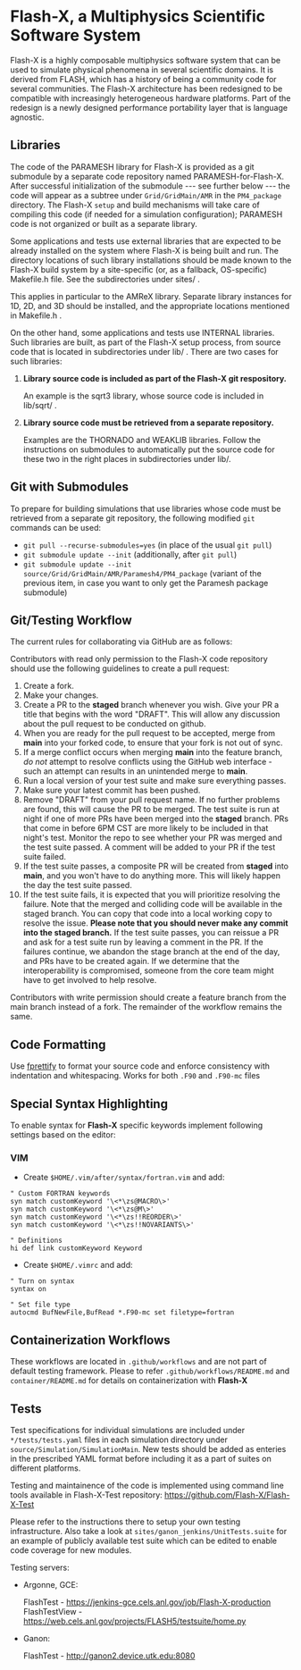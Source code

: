 # Flash-X, a Multiphysics Scientific Software System

Flash-X is a highly composable multiphysics software system that can
be used to simulate physical phenomena in several scientific
domains. It is derived from FLASH, which has a history of being a
community code for several communities. The Flash-X architecture has
been redesigned to be compatible with increasingly heterogeneous
hardware platforms. Part of the redesign is a newly designed
performance portability layer that is language agnostic.

## Libraries

The code of the PARAMESH library for Flash-X is provided as a git submodule by a separate code
repository named PARAMESH-for-Flash-X.  After successful initialization of the submodule
--- see further below ---
the code will appear as a subtree under `Grid/GridMain/AMR` in the `PM4_package` directory.
The Flash-X `setup` and build mechanisms will take care of compiling this code (if needed
for a simulation configuration); PARAMESH code is not organized or built as a separate library.

Some applications and tests use external libraries that are expected to be already installed on the
system where Flash-X is being built and run. The directory locations of such library installations
should be made known to the Flash-X build system by a site-specific (or, as a fallback, OS-specific)
Makefile.h file. See the subdirectories under sites/ .

This applies in particular to the AMReX library. Separate library instances for 1D, 2D, and 3D
should be installed, and the appropriate locations mentioned in Makefile.h .

On the other hand, some applications and tests use INTERNAL libraries. Such libraries are built, as part of the Flash-X setup process, from source code that is located in subdirectories under lib/ . There are two cases for such libraries:

1. **Library source code is included as part of the Flash-X git respository.**

   An example is the sqrt3 library, whose source code is included in lib/sqrt/ .

2. **Library source code must be retrieved from a separate repository.**

   Examples are the THORNADO and WEAKLIB libraries.
   Follow the instructions on submodules to automatically put the source code for these two
   in the right places in subdirectories under lib/.

## Git with Submodules

To prepare for building simulations that use libraries whose code must be retrieved
from a separate git repository, the following modified `git` commands can be used:

- `git pull --recurse-submodules=yes` (in place of the usual `git pull`)
- `git submodule update --init` (additionally, after `git pull`)
- `git submodule update --init source/Grid/GridMain/AMR/Paramesh4/PM4_package`
  (variant of the previous item, in case you want to only get the Paramesh package submodule)

## Git/Testing Workflow

The current rules for collaborating via GitHub are as follows:

Contributors with
read only permission to the Flash-X code repository should use the following
guidelines to create a pull request:

1. Create a fork.
2. Make your changes.
3. Create a PR to the **staged** branch whenever you wish.
   Give your PR a title that begins with the word "DRAFT".
   This will allow any discussion about the pull
   request to be conducted on github.
4. When you are ready for the pull request to be accepted, merge from **main**
   into your forked code, to ensure that your fork is not out of sync.
4. If a merge conflict occurs when merging **main** into the feature branch,
   _do not_ attempt to resolve conflicts using the  GitHub web interface - such an attempt can results in an unintended merge to **main**.
5. Run a local version of your test suite and make sure everything
   passes.
6. Make sure your latest commit has been pushed.
7. Remove "DRAFT" from your pull request name. If no further problems
   are found, this will cause the PR
   to be merged. The test suite is run at night if one of more
   PRs have been merged into the **staged** branch. PRs that come in
   before 6PM CST are more likely to be included in that night's test.
   Monitor the repo to see whether your PR was merged and the test suite passed.
   A comment will be added to your PR if the test suite failed.
8. If the test suite passes, a composite PR will be created from
   **staged** into **main**, and you won't have to do anything more. This will
   likely happen the day the test suite passed.
9. If the test suite fails, it is expected that you will prioritize resolving the
   failure. Note that the merged and colliding code will be available in the staged branch.
   You can copy that code into a local working copy to resolve the issue. **Please note that you
   should never make any commit into the staged branch.**
   If the test suite passes, you can reissue a PR and ask for a test suite run by leaving a comment in the PR.
   If the failures continue, we abandon the stage branch at the end of the day, and PRs have to be created again.
   If we determine that the interoperability is compromised, someone from the core team might have
   to get involved to help resolve.

Contributors with write permission should create a feature branch from the main branch
instead of a fork. The remainder of the workflow remains the same.

## Code Formatting
Use [fprettify](https://github.com/pseewald/fprettify) to format your source code and enforce consistency with indentation and whitespacing. Works for both `.F90` and `.F90-mc` files

## Special Syntax Highlighting

To enable syntax for **Flash-X** specific keywords implement following settings based on the editor:

### **VIM**

- Create `$HOME/.vim/after/syntax/fortran.vim` and add:

```
" Custom FORTRAN keywords
syn match customKeyword '\<*\zs@MACRO\>'
syn match customKeyword '\<*\zs@M\>'
syn match customKeyword '\<*\zs!!REORDER\>'
syn match customKeyword '\<*\zs!!NOVARIANTS\>'

" Definitions
hi def link customKeyword Keyword
```

- Create `$HOME/.vimrc` and add:
```
" Turn on syntax
syntax on

" Set file type
autocmd BufNewFile,BufRead *.F90-mc set filetype=fortran
```

## Containerization Workflows

[comment]: ![incompFlow](https://github.com/Flash-X/Flash-X/workflows/incompFlow/badge.svg)
[comment]: ![Sod](https://github.com/Flash-X/Flash-X/workflows/Sod/badge.svg)
[comment]: ![Sedov](https://github.com/Flash-X/Flash-X/workflows/Sedov/badge.svg)

These workflows are located in `.github/workflows` and are not part of default testing framework. Please to refer `.github/workflows/README.md` and `container/README.md` for details on containerization with **Flash-X**

## Tests
Test specifications for individual simulations are included under ``*/tests/tests.yaml`` files in each simulation directory under ``source/Simulation/SimulationMain``. New tests should be added as enteries in the prescribed YAML format before including it as a part of suites on different platforms.

Testing and maintainence of the code is implemented using command line tools available in Flash-X-Test repository: https://github.com/Flash-X/Flash-X-Test

Please refer to the instructions there to setup your own testing infrastructure. Also take a look at ``sites/ganon_jenkins/UnitTests.suite`` for an example of publicly available test suite which can be edited to enable code coverage for new modules.

Testing servers:

- Argonne, GCE:

  FlashTest - https://jenkins-gce.cels.anl.gov/job/Flash-X-production
  FlashTestView - https://web.cels.anl.gov/projects/FLASH5/testsuite/home.py

- Ganon:

  FlashTest - http://ganon2.device.utk.edu:8080 
